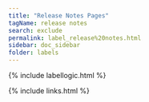 ```yaml
---
title: "Release Notes Pages"
tagName: release notes
search: exclude
permalink: label_release%20notes.html
sidebar: doc_sidebar
folder: labels
---
```

{% include labellogic.html %}

{% include links.html %}
